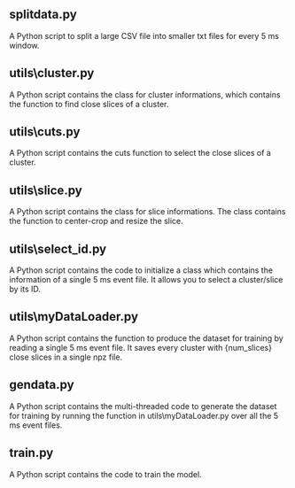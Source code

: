 ## splitdata.py
A Python script to split a large CSV file into smaller txt files for every 5 ms window.

## utils\cluster.py
A Python script contains the class for cluster informations, which contains the function to find close slices of a cluster.

## utils\cuts.py
A Python script contains the cuts function to select the close slices of a cluster.

## utils\slice.py
A Python script contains the class for slice informations. The class contains the function to center-crop and resize the slice.

## utils\select_id.py
A Python script contains the code to initialize a class which contains the information of a single 5 ms event file. It allows you to select a cluster/slice by its ID.

## utils\myDataLoader.py
A Python script contains the function to produce the dataset for training by reading a single 5 ms event file. It saves every cluster with {num_slices} close slices in a single npz file.

## gendata.py
A Python script contains the multi-threaded code to generate the dataset for training by running the function in utils\myDataLoader.py over all the 5 ms event files.

## train.py
A Python script contains the code to train the model.